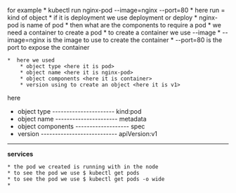 for example
    * kubectl run nginx-pod --image=nginx --port=80
    * here run = kind of object <here it is pod>
         * if it is deployment we use deployment or deploy
    * nginx-pod is name of pod <object name>
    * then what are the components to require a pod
        * we need a container to create a pod
        * to create a container we use --image
    * --image=nginx is the image to use to create the container
    * --port=80 is the port to expose the container

    *  here we used 
        * object type <here it is pod>
        * object name <here it is nginx-pod>
        * object components <here it is container>
        * version using to create an object <here it is v1>

here 
* object type ---------------------- kind:pod
* object name ---------------------- metadata
* object components ------------------- spec
* version --------------------------- apiVersion:v1
---------------------------------------------------------------------------------------
**services**

    * the pod we created is running with in the node
    * to see the pod we use $ kubectl get pods
    * to see the pod we use $ kubectl get pods -o wide
    *  